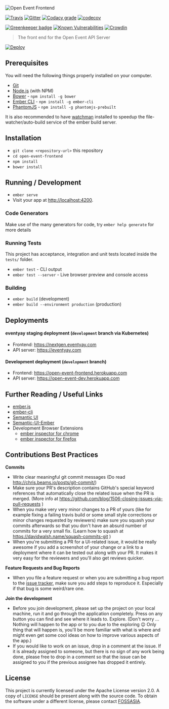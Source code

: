 ![Open Event Frontend](https://storage.googleapis.com/eventyay.com/assets/branding/frontend_branding.png)

[![Travis](https://img.shields.io/travis/fossasia/open-event-frontend/development.svg?style=flat-square)](https://travis.org/fossasia/open-event-frontend)
[![Gitter](https://img.shields.io/badge/chat-on%20gitter-ff006f.svg?style=flat-square)](https://gitter.im/fossasia/open-event-frontend)
[![Codacy grade](https://img.shields.io/codacy/grade/0d51cf60fc734d3699fd6eff6054e483.svg?style=flat-square)](https://www.codacy.com/app/niranjan94/open-event-frontend)
[![codecov](https://img.shields.io/codecov/c/github/fossasia/open-event-frontend/development.svg?style=flat-square)](https://codecov.io/gh/fossasia/open-event-frontend)

[![Greenkeeper badge](https://badges.greenkeeper.io/fossasia/open-event-frontend.svg)](https://greenkeeper.io/)
[![Known Vulnerabilities](https://snyk.io/test/github/fossasia/open-event-frontend/badge.svg)](https://snyk.io/test/github/fossasia/open-event-frontend)
[![Crowdin](https://d322cqt584bo4o.cloudfront.net/open-event-frontend/localized.svg)](https://translate.eventyay.com/project/open-event-frontend)

> The front end for the Open Event API Server

[![Deploy](https://www.herokucdn.com/deploy/button.svg)](https://heroku.com/deploy)

## Prerequisites

You will need the following things properly installed on your computer.

* [Git](https://git-scm.com/)
* [Node.js](https://nodejs.org/) (with NPM)
* [Bower](https://bower.io/) - `npm install -g bower`
* [Ember CLI](https://ember-cli.com/) - `npm install -g ember-cli`
* [PhantomJS](http://phantomjs.org/) - `npm install -g phantomjs-prebuilt`

It is also recommended to have [watchman](https://facebook.github.io/watchman/docs/install.html) installed to speedup the file-watcher/auto-build service of the ember build server. 

## Installation

* `git clone <repository-url>` this repository
* `cd open-event-frontend`
* `npm install`
* `bower install`

## Running / Development

* `ember serve`
* Visit your app at [http://localhost:4200](http://localhost:4200).

### Code Generators

Make use of the many generators for code, try `ember help generate` for more details

### Running Tests

This project has acceptance, integration and unit tests located inside the `tests/` folder.

* `ember test` - CLI output
* `ember test --server` - Live browser preview and console access

### Building

* `ember build` (development)
* `ember build --environment production` (production)

## Deployments

#### eventyay staging deployment (`development` branch via Kubernetes)
- Frontend: https://nextgen.eventyay.com
- API server: https://eventyay.com

#### Development deployment (`development` branch)
- Frontend: https://open-event-frontend.herokuapp.com
- API server: https://open-event-dev.herokuapp.com

## Further Reading / Useful Links
* [ember.js](http://emberjs.com/)
* [ember-cli](https://ember-cli.com/)
* [Semantic UI](https://semantic-ui.com/)
* [Semantic-UI-Ember](https://semantic-org.github.io/Semantic-UI-Ember/)
* Development Browser Extensions
  * [ember inspector for chrome](https://chrome.google.com/webstore/detail/ember-inspector/bmdblncegkenkacieihfhpjfppoconhi)
  * [ember inspector for firefox](https://addons.mozilla.org/en-US/firefox/addon/ember-inspector/)

## Contributions Best Practices

**Commits**

* Write clear meaningful git commit messages (Do read http://chris.beams.io/posts/git-commit/)
* Make sure your PR's description contains GitHub's special keyword references that automatically close the related issue when the PR is merged. (More info at https://github.com/blog/1506-closing-issues-via-pull-requests )
* When you make very very minor changes to a PR of yours (like for example fixing a failing travis build or some small style corrections or minor changes requested by reviewers) make sure you squash your commits afterwards so that you don't have an absurd number of commits for a very small fix. (Learn how to squash at https://davidwalsh.name/squash-commits-git )
* When you're submitting a PR for a UI-related issue, it would be really awesome if you add a screenshot of your change or a link to a deployment where it can be tested out along with your PR. It makes it very easy for the reviewers and you'll also get reviews quicker.

**Feature Requests and Bug Reports**

* When you file a feature request or when you are submitting a bug report to the [issue tracker](https://github.com/fossasia/open-event-frontend/issues), make sure you add steps to reproduce it. Especially if that bug is some weird/rare one.

**Join the development**

* Before you join development, please set up the project on your local machine, run it and go through the application completely. Press on any button you can find and see where it leads to. Explore. (Don't worry ... Nothing will happen to the app or to you due to the exploring :wink: Only thing that will happen is, you'll be more familiar with what is where and might even get some cool ideas on how to improve various aspects of the app.)
* If you would like to work on an issue, drop in a comment at the issue. If it is already assigned to someone, but there is no sign of any work being done, please free to drop in a comment so that the issue can be assigned to you if the previous assignee has dropped it entirely.

## License

This project is currently licensed under the Apache License version 2.0. A copy of `LICENSE` should be present along with the source code. To obtain the software under a different license, please contact [FOSSASIA](http://blog.fossasia.org/contact/).
